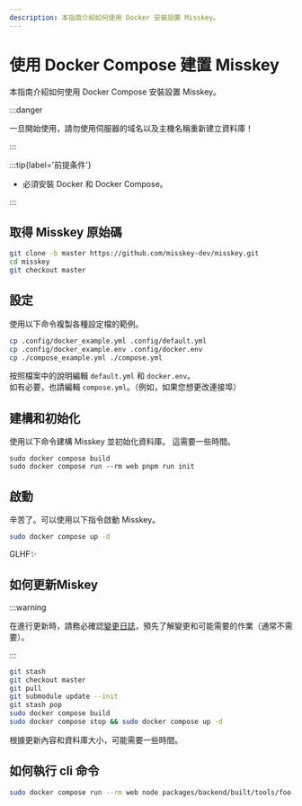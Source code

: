 ```yaml
---
description: 本指南介紹如何使用 Docker 安裝設置 Misskey。
---
```


# 使用 Docker Compose 建置 Misskey

本指南介紹如何使用 Docker Compose 安裝設置 Misskey。

:::danger

一旦開始使用，請勿使用伺服器的域名以及主機名稱重新建立資料庫！

:::

:::tip{label='前提条件'}

- 必須安裝 Docker 和 Docker Compose。

:::

## 取得 Misskey 原始碼

```sh
git clone -b master https://github.com/misskey-dev/misskey.git
cd misskey
git checkout master
```

## 設定

使用以下命令複製各種設定檔的範例。

```sh
cp .config/docker_example.yml .config/default.yml
cp .config/docker_example.env .config/docker.env
cp ./compose_example.yml ./compose.yml
```

按照檔案中的說明編輯 `default.yml` 和 `docker.env`。\
如有必要，也請編輯 `compose.yml`。（例如，如果您想更改連接埠）

## 建構和初始化

使用以下命令建構 Misskey 並初始化資料庫。
這需要一些時間。

```shell
sudo docker compose build
sudo docker compose run --rm web pnpm run init
```

## 啟動

辛苦了。可以使用以下指令啟動 Misskey。

```sh
sudo docker compose up -d
```

GLHF✨

## 如何更新Miskey

:::warning

在進行更新時，請務必確認[變更日誌](https://github.com/misskey-dev/misskey/blob/master/CHANGELOG.md)，預先了解變更和可能需要的作業（通常不需要）。

:::

```sh
git stash
git checkout master
git pull
git submodule update --init
git stash pop
sudo docker compose build
sudo docker compose stop && sudo docker compose up -d
```

根據更新內容和資料庫大小，可能需要一些時間。

## 如何執行 cli 命令

```sh
sudo docker compose run --rm web node packages/backend/built/tools/foo bar
```
